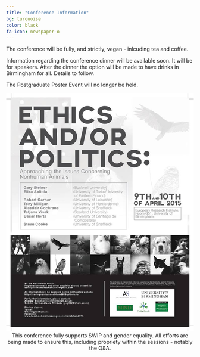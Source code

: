 ```yaml
---
title: "Conference Information"
bg: turquoise
color: black
fa-icon: newspaper-o
---
```


The conference will be fully, and strictly, vegan - inlcuding tea and coffee.

Information regarding the conference dinner will be available soon. It will be for speakers. After the dinner the option will be made to have drinks in Birmingham for all. Details to follow.

The Postgraduate Poster Event will no longer be held.

<center><img src="/img/11096907_979402728737303_1799007532_n.jpg"></center>


<center>This conference fully supports SWIP and gender equality. All efforts are being made to ensure this, including propriety within the sessions - notably the Q&A.</center>
<br />


